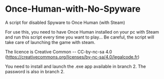 # Once-Human-with-No-Spyware
A script for disabled Spyware to Once Human (with Steam)

For use this, you need to have Once Human installed on your pc with Steam and run this script every time you want to play... Be careful, the script will take care of launching the game with steam.

The licence is Creative Common --  CC-by-nc-sa 4.0 (https://creativecommons.org/licenses/by-nc-sa/4.0/legalcode.fr)

You need to install and launch the .exe app available in branch 2. The password is also in branch 2.
